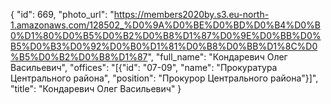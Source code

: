 {
    "id": 669,
    "photo_url": "https://members2020by.s3.eu-north-1.amazonaws.com/128502_%D0%9A%D0%BE%D0%BD%D0%B4%D0%B0%D1%80%D0%B5%D0%B2%D0%B8%D1%87%D0%9E%D0%BB%D0%B5%D0%B3%D0%92%D0%B0%D1%81%D0%B8%D0%BB%D1%8C%D0%B5%D0%B2%D0%B8%D1%87",
    "full_name": "Кондаревич Олег Васильевич",
    "offices": "[{\"id\": \"07-09\", \"name\": \"Прокуратура Центрального района\", \"position\": \"Прокурор Центрального района\"}]",
    "title": "Кондаревич Олег Васильевич"
}